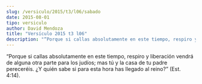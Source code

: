 ```yaml
---
slug: /versiculo/2015/t3/l06/sabado
date: 2015-08-01
tipo: versiculo
author: David Mendoza
title: "Versículo 2015 t3 l06"
description: "“Porque si callas absolutamente en este tiempo, respiro y liberación vendrá de alguna otra parte para los judíos; mas tú y la casa de tu padre pereceréis. ¿Y quién sabe si para esta hora has llegado al reino?” (Est. 4:14)."
---
```


“Porque si callas absolutamente en este tiempo, respiro y liberación vendrá de alguna otra parte para los judíos; mas tú y la casa de tu padre pereceréis. ¿Y quién sabe si para esta hora has llegado al reino?” (Est. 4:14).
